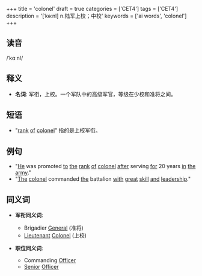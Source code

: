 +++
title = 'colonel'
draft = true
categories = ['CET4']
tags = ['CET4']
description = '[ˈkəːnl] n.陆军上校；中校'
keywords = ['ai words', 'colonel']
+++

## 读音
/ˈkɑːnl/

## 释义
- **名词**: 军衔，上校。一个军队中的高级军官，等级在少校和准将之间。

## 短语
- "[rank](/post/rank/) [of](/post/of/) [colonel](/post/colonel/)" 指的是上校军衔。

## 例句
- "[He](/post/he/) was promoted [to](/post/to/) [the](/post/the/) [rank](/post/rank/) [of](/post/of/) [colonel](/post/colonel/) [after](/post/after/) serving [for](/post/for/) 20 years [in](/post/in/) [the](/post/the/) [army](/post/army/)."
- "[The](/post/the/) [colonel](/post/colonel/) commanded [the](/post/the/) battalion [with](/post/with/) [great](/post/great/) [skill](/post/skill/) [and](/post/and/) [leadership](/post/leadership/)."

## 同义词
- **军衔同义词**: 
  - Brigadier [General](/post/general/) (准将)
  - [Lieutenant](/post/lieutenant/) [Colonel](/post/colonel/) (上校)
  
- **职位同义词**:
  - Commanding [Officer](/post/officer/)
  - [Senior](/post/senior/) [Officer](/post/officer/)
